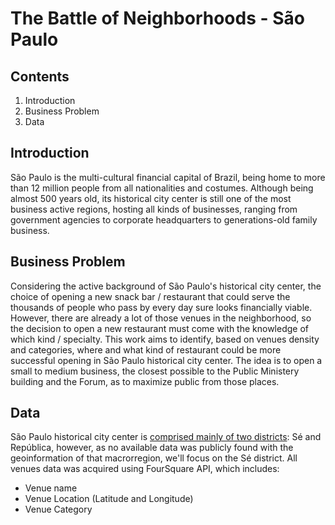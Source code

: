 # The Battle of Neighborhoods - São Paulo

## Contents

 1. Introduction
 2. Business Problem
 3. Data

## Introduction
São Paulo is the multi-cultural financial capital of Brazil, being home to more than 12 million people from all nationalities and costumes. Although being almost 500 years old, its historical city center is still one of the most business active regions, hosting all kinds of businesses, ranging from government agencies to corporate headquarters to generations-old family business.

## Business Problem

Considering the active background of São Paulo's historical city center, the choice of opening a new snack bar / restaurant that could serve the thousands of people who pass by every day sure looks financially viable. However, there are already a lot of those venues in the neighborhood, so the decision to open a new restaurant must come with the knowledge of which kind / specialty. This work aims to identify, based on venues density and categories, where and what kind of restaurant could be more successful opening in São Paulo historical city center. The idea is to open a small to medium business, the closest possible to the Public Ministery building and the Forum, as to maximize public from those places.

## Data

São Paulo historical city center is [comprised mainly of two districts](https://pt.wikipedia.org/wiki/Centro_Hist%C3%B3rico_de_S%C3%A3o_Paulo): Sé and República, however, as no available data was publicly found with the geoinformation of that macrorregion, we'll focus on the Sé district. All venues data was acquired using FourSquare API, which includes: 

 - Venue name
 - Venue Location (Latitude and Longitude)
 - Venue Category

